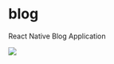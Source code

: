 # blog
React Native Blog Application

<img src="https://media.giphy.com/media/Mlb9E0GnmJufWYoRRC/giphy.gif" >
